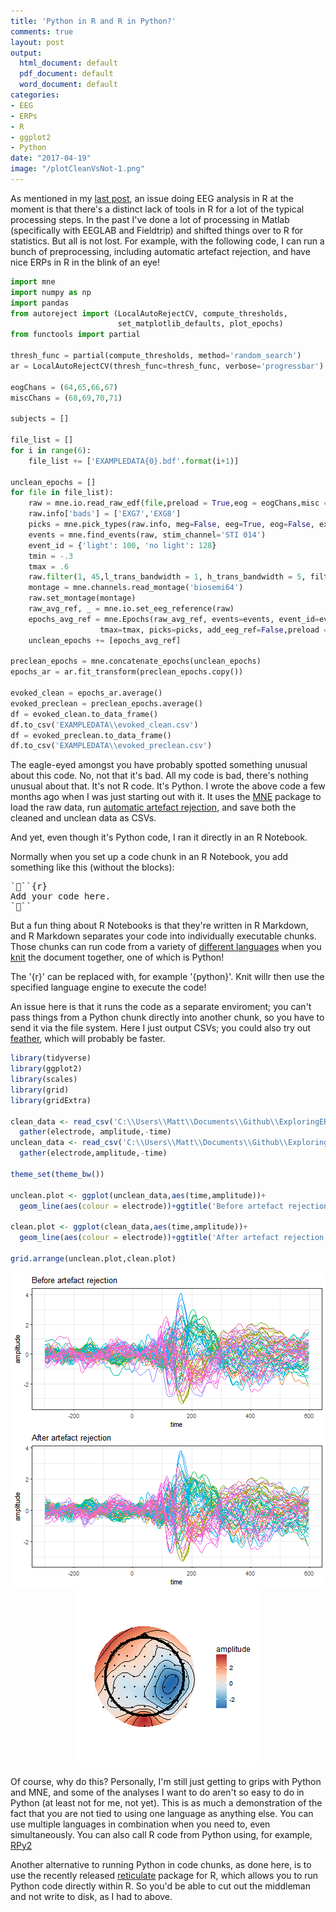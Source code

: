 ```yaml
---
title: 'Python in R and R in Python?'
comments: true
layout: post
output:
  html_document: default
  pdf_document: default
  word_document: default
categories:
- EEG
- ERPs
- R
- ggplot2
- Python
date: "2017-04-19"
image: "/plotCleanVsNot-1.png"
---
```




As mentioned in my [last post](../blog/2017/04/07/EEG-in-R-what-is-missing/), an issue doing EEG analysis in R at the moment is that there's a distinct lack of tools in R for a lot of the typical processing steps. In the past I've done a lot of processing in Matlab (specifically with EEGLAB and Fieldtrip) and shifted things over to R for statistics. But all is not lost. For example, with the following code, I can run a bunch of preprocessing, including automatic artefact rejection, and have nice ERPs in R in the blink of an eye!


```python
import mne
import numpy as np
import pandas
from autoreject import (LocalAutoRejectCV, compute_thresholds,
                        set_matplotlib_defaults, plot_epochs)
from functools import partial

thresh_func = partial(compute_thresholds, method='random_search')
ar = LocalAutoRejectCV(thresh_func=thresh_func, verbose='progressbar')

eogChans = (64,65,66,67)
miscChans = (68,69,70,71)

subjects = []

file_list = []
for i in range(6):
    file_list += ['EXAMPLEDATA{0}.bdf'.format(i+1)]

unclean_epochs = []
for file in file_list):
    raw = mne.io.read_raw_edf(file,preload = True,eog = eogChans,misc = miscChans)
    raw.info['bads'] = ['EXG7','EXG8']
    picks = mne.pick_types(raw.info, meg=False, eeg=True, eog=False, exclude='bads')
    events = mne.find_events(raw, stim_channel='STI 014')
    event_id = {'light': 100, 'no light': 128}
    tmin = -.3
    tmax = .6
    raw.filter(1, 45,l_trans_bandwidth = 1, h_trans_bandwidth = 5, filter_length = 'auto')
    montage = mne.channels.read_montage('biosemi64')
    raw.set_montage(montage)
    raw_avg_ref, _ = mne.io.set_eeg_reference(raw)
    epochs_avg_ref = mne.Epochs(raw_avg_ref, events=events, event_id=event_id, tmin=tmin,
                    tmax=tmax, picks=picks, add_eeg_ref=False,preload = True, detrend = None,decim = 4)
    unclean_epochs += [epochs_avg_ref]

preclean_epochs = mne.concatenate_epochs(unclean_epochs)
epochs_ar = ar.fit_transform(preclean_epochs.copy())

evoked_clean = epochs_ar.average()
evoked_preclean = preclean_epochs.average()
df = evoked_clean.to_data_frame()
df.to_csv('EXAMPLEDATA\\evoked_clean.csv')
df = evoked_preclean.to_data_frame()
df.to_csv('EXAMPLEDATA\\evoked_preclean.csv')
```

The eagle-eyed amongst you have probably spotted something unusual about this code. No, not that it's bad. All my code is bad, there's nothing unusual about that. It's not R code. It's Python. I wrote the above code a few months ago when I was just starting out with it. It uses the [MNE](https://martinos.org/mne/stable/index.html) package to load the raw data, run [automatic artefact rejection](http://autoreject.github.io/), and save both the cleaned and unclean data as CSVs.

And yet, even though it's Python code, I ran it directly in an R Notebook.

Normally when you set up a code chunk in an R Notebook, you add something like this (without the blocks):
<pre>
```{r} 
Add your code here.
```
</pre>
But a fun thing about R Notebooks is that they're written in R Markdown, and R Markdown separates your code into individually executable chunks. Those chunks can run code from a variety of [different languages](http://rmarkdown.rstudio.com/authoring_knitr_engines.html) when you [knit](https://yihui.name/knitr/) the document together, one of which is Python!

The '{r}' can be replaced with, for example '{python}'. Knit willr then use the specified language engine to execute the code!

An issue here is that it runs the code as a separate enviroment; you can't pass things from a Python chunk directly into another chunk, so you have to send it via the file system. Here I just output CSVs; you could also try out [feather](https://blog.rstudio.org/2016/03/29/feather/), which will probably be faster.


```r
library(tidyverse)
library(ggplot2)
library(scales)
library(grid)
library(gridExtra)

clean_data <- read_csv('C:\\Users\\Matt\\Documents\\Github\\ExploringERPs\\evoked_clean.csv') %>%
  gather(electrode, amplitude,-time)
unclean_data <- read_csv('C:\\Users\\Matt\\Documents\\Github\\ExploringERPs\\evoked_preclean.csv') %>%
  gather(electrode,amplitude,-time)

theme_set(theme_bw())

unclean.plot <- ggplot(unclean_data,aes(time,amplitude))+
  geom_line(aes(colour = electrode))+ggtitle('Before artefact rejection')+guides(colour = FALSE)

clean.plot <- ggplot(clean_data,aes(time,amplitude))+
  geom_line(aes(colour = electrode))+ggtitle('After artefact rejection')+guides(colour = FALSE)

grid.arrange(unclean.plot,clean.plot)
```

<img src="/figure/source/2017-04-19-Python-Pre-processing/plotCleanVsNot-1.png" title="plot of chunk plotCleanVsNot" alt="plot of chunk plotCleanVsNot" style="display: block; margin: auto;" />

<img src="/figure/source/2017-04-19-Python-Pre-processing/plot_topgraphy-1.png" title="ERPs and a topography at 172 ms after stimulus onset" alt="ERPs and a topography at 172 ms after stimulus onset" style="display: block; margin: auto;" />

Of course, why do this? Personally, I'm still just getting to grips with Python and MNE, and some of the analyses I want to do aren't so easy to do in Python (at least not for me, not yet). This is as much a demonstration of the fact that you are not tied to using one language as anything else. You can use multiple languages in combination when you need to, even simultaneously. You can also call R code from Python using, for example, [RPy2](http://blog.yhat.com/posts/rpy2-combing-the-power-of-r-and-python.html)

Another alternative to running Python in code chunks, as done here, is to use the recently released [reticulate](https://rdrr.io/cran/reticulate/man/reticulate.html) package for R, which allows you to run Python code directly within R. So you'd be able to cut out the middleman and not write to disk, as I had to above.
